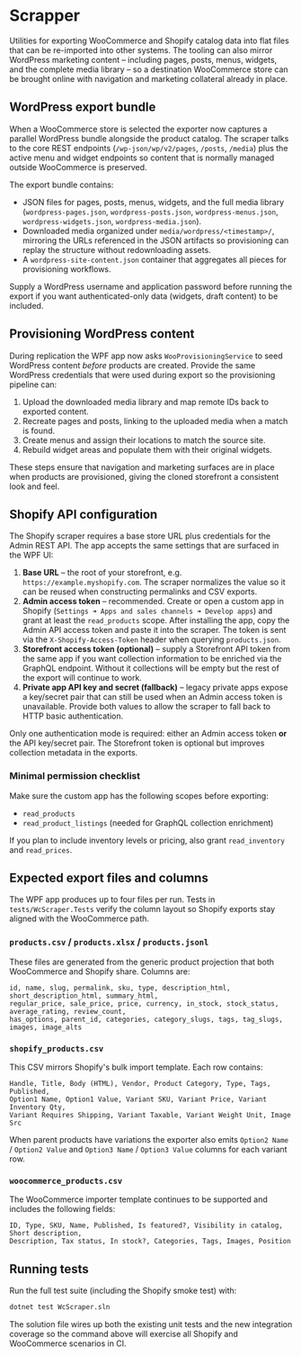 # Scrapper

Utilities for exporting WooCommerce and Shopify catalog data into flat files that can be re-imported into other systems. The tooling can also mirror WordPress marketing content – including pages, posts, menus, widgets, and the complete media library – so a destination WooCommerce store can be brought online with navigation and marketing collateral already in place.

## WordPress export bundle

When a WooCommerce store is selected the exporter now captures a parallel WordPress bundle alongside the product catalog. The scraper talks to the core REST endpoints (`/wp-json/wp/v2/pages`, `/posts`, `/media`) plus the active menu and widget endpoints so content that is normally managed outside WooCommerce is preserved.

The export bundle contains:

- JSON files for pages, posts, menus, widgets, and the full media library (`wordpress-pages.json`, `wordpress-posts.json`, `wordpress-menus.json`, `wordpress-widgets.json`, `wordpress-media.json`).
- Downloaded media organized under `media/wordpress/<timestamp>/`, mirroring the URLs referenced in the JSON artifacts so provisioning can replay the structure without redownloading assets.
- A `wordpress-site-content.json` container that aggregates all pieces for provisioning workflows.

Supply a WordPress username and application password before running the export if you want authenticated-only data (widgets, draft content) to be included.

## Provisioning WordPress content

During replication the WPF app now asks `WooProvisioningService` to seed WordPress content _before_ products are created. Provide the same WordPress credentials that were used during export so the provisioning pipeline can:

1. Upload the downloaded media library and map remote IDs back to exported content.
2. Recreate pages and posts, linking to the uploaded media when a match is found.
3. Create menus and assign their locations to match the source site.
4. Rebuild widget areas and populate them with their original widgets.

These steps ensure that navigation and marketing surfaces are in place when products are provisioned, giving the cloned storefront a consistent look and feel.

## Shopify API configuration

The Shopify scraper requires a base store URL plus credentials for the Admin REST API. The app accepts the same settings that
are surfaced in the WPF UI:

1. **Base URL** – the root of your storefront, e.g. `https://example.myshopify.com`. The scraper normalizes the value so it can
   be reused when constructing permalinks and CSV exports.
2. **Admin access token** – recommended. Create or open a custom app in Shopify (`Settings ➜ Apps and sales channels ➜ Develop
   apps`) and grant at least the `read_products` scope. After installing the app, copy the Admin API access token and paste it
   into the scraper. The token is sent via the `X-Shopify-Access-Token` header when querying `products.json`.
3. **Storefront access token (optional)** – supply a Storefront API token from the same app if you want collection information to
   be enriched via the GraphQL endpoint. Without it collections will be empty but the rest of the export will continue to work.
4. **Private app API key and secret (fallback)** – legacy private apps expose a key/secret pair that can still be used when an
   Admin access token is unavailable. Provide both values to allow the scraper to fall back to HTTP basic authentication.

Only one authentication mode is required: either an Admin access token **or** the API key/secret pair. The Storefront token is
optional but improves collection metadata in the exports.

### Minimal permission checklist

Make sure the custom app has the following scopes before exporting:

- `read_products`
- `read_product_listings` (needed for GraphQL collection enrichment)

If you plan to include inventory levels or pricing, also grant `read_inventory` and `read_prices`.

## Expected export files and columns

The WPF app produces up to four files per run. Tests in `tests/WcScraper.Tests` verify the column layout so Shopify exports stay
aligned with the WooCommerce path.

### `products.csv` / `products.xlsx` / `products.jsonl`

These files are generated from the generic product projection that both WooCommerce and Shopify share. Columns are:

```
id, name, slug, permalink, sku, type, description_html, short_description_html, summary_html,
regular_price, sale_price, price, currency, in_stock, stock_status, average_rating, review_count,
has_options, parent_id, categories, category_slugs, tags, tag_slugs, images, image_alts
```

### `shopify_products.csv`

This CSV mirrors Shopify's bulk import template. Each row contains:

```
Handle, Title, Body (HTML), Vendor, Product Category, Type, Tags, Published,
Option1 Name, Option1 Value, Variant SKU, Variant Price, Variant Inventory Qty,
Variant Requires Shipping, Variant Taxable, Variant Weight Unit, Image Src
```

When parent products have variations the exporter also emits `Option2 Name` / `Option2 Value` and `Option3 Name` / `Option3 Value`
columns for each variant row.

### `woocommerce_products.csv`

The WooCommerce importer template continues to be supported and includes the following fields:

```
ID, Type, SKU, Name, Published, Is featured?, Visibility in catalog, Short description,
Description, Tax status, In stock?, Categories, Tags, Images, Position
```

## Running tests

Run the full test suite (including the Shopify smoke test) with:

```bash
dotnet test WcScraper.sln
```

The solution file wires up both the existing unit tests and the new integration coverage so the command above will exercise all
Shopify and WooCommerce scenarios in CI.
